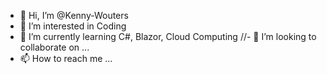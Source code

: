- 👋 Hi, I’m @Kenny-Wouters
- 👀 I’m interested in Coding
- 🌱 I’m currently learning C#, Blazor, Cloud Computing
//- 💞️ I’m looking to collaborate on ...
- 📫 How to reach me ...

<!---
Kenny-Wouters/Kenny-Wouters is a ✨ special ✨ repository because its `README.md` (this file) appears on your GitHub profile.
You can click the Preview link to take a look at your changes.
--->
